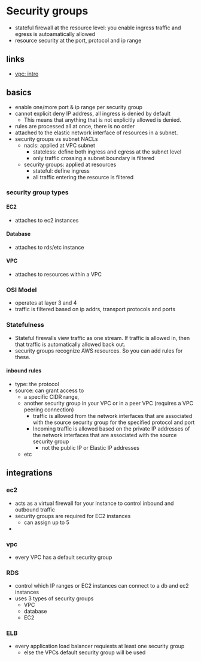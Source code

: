 # Security groups

- stateful firewall at the resource level: you enable ingress traffic and egress is autoamatically allowed
- resource security at the port, protocol and ip range

## links

- [vpc: intro](https://docs.aws.amazon.com/vpc/latest/userguide/VPC_SecurityGroups.html)

## basics

- enable one/more port & ip range per security group
- cannot explicit deny IP address, all ingress is denied by default
  - This means that anything that is not explicitly allowed is denied.
- rules are processed all at once, there is no order
- attached to the elastic network interface of resources in a subnet.
- security groups vs subnet NACLs
  - nacls: applied at VPC subnet
    - stateless: define both ingress and egress at the subnet level
    - only traffic crossing a subnet boundary is filtered
  - security groups: applied at resources
    - stateful: define ingress
    - all traffic entering the resource is filtered

### security group types

#### EC2

- attaches to ec2 instances

#### Database

- attaches to rds/etc instance

#### VPC

- attaches to resources within a VPC

### OSI Model

- operates at layer 3 and 4
- traffic is filtered based on ip addrs, transport protocols and ports

### Statefulness

- Stateful firewalls view traffic as one stream. If traffic is allowed in, then that traffic is automatically allowed back out.
- security groups recognize AWS resources. So you can add rules for these.

#### inbound rules

- type: the protocol
- source: can grant access to
  - a specific CIDR range,
  - another security group in your VPC or in a peer VPC (requires a VPC peering connection)
    - traffic is allowed from the network interfaces that are associated with the source security group for the specified protocol and port
    - Incoming traffic is allowed based on the private IP addresses of the network interfaces that are associated with the source security group
      - not the public IP or Elastic IP addresses
  - etc

## integrations

### ec2

- acts as a virtual firewall for your instance to control inbound and outbound traffic
- security groups are required for EC2 instances
  - can assign up to 5
-

### vpc

- every VPC has a default security group

### RDS

- control which IP ranges or EC2 instances can connect to a db and ec2 instances
- uses 3 types of security groups
  - VPC
  - database
  - EC2

### ELB

- every application load balancer requiests at least one security group
  - else the VPCs default security group will be used
